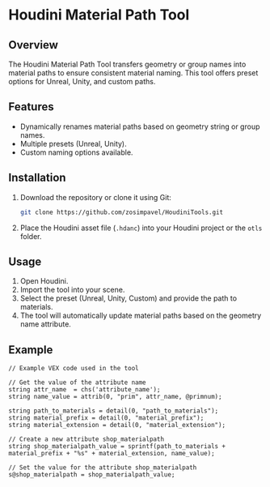 # Houdini Material Path Tool

## Overview
The Houdini Material Path Tool transfers geometry or group names into material paths to ensure consistent material naming.
This tool offers preset options for Unreal, Unity, and custom paths.

## Features
- Dynamically renames material paths based on geometry string or group names.
- Multiple presets (Unreal, Unity).
- Custom naming options available.

## Installation
1. Download the repository or clone it using Git:
    ```bash
    git clone https://github.com/zosimpavel/HoudiniTools.git
    ```
2. Place the Houdini asset file (`.hdanc`) into your Houdini project or the `otls` folder.

## Usage
1. Open Houdini.
2. Import the tool into your scene.
3. Select the preset (Unreal, Unity, Custom) and provide the path to materials.
4. The tool will automatically update material paths based on the geometry name attribute.

## Example
```vex
// Example VEX code used in the tool

// Get the value of the attribute name
string attr_name  = chs('attribute_name');
string name_value = attrib(0, "prim", attr_name, @primnum);

string path_to_materials = detail(0, "path_to_materials");
string material_prefix = detail(0, "material_prefix");
string material_extension = detail(0, "material_extension");

// Create a new attribute shop_materialpath
string shop_materialpath_value = sprintf(path_to_materials + material_prefix + "%s" + material_extension, name_value);

// Set the value for the attribute shop_materialpath
s@shop_materialpath = shop_materialpath_value;
